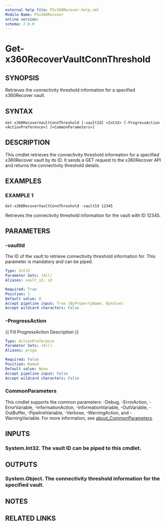 ```yaml
---
external help file: PSx360Recover-help.xml
Module Name: PSx360Recover
online version:
schema: 2.0.0
---
```


# Get-x360RecoverVaultConnThreshold

## SYNOPSIS
Retrieves the connectivity threshold information for a specified x360Recover vault.

## SYNTAX

```
Get-x360RecoverVaultConnThreshold [-vaultId] <Int32> [-ProgressAction <ActionPreference>] [<CommonParameters>]
```

## DESCRIPTION
This cmdlet retrieves the connectivity threshold information for a specified x360Recover vault by its ID.
It sends a GET request to the x360Recover API and returns the connectivity threshold details.

## EXAMPLES

### EXAMPLE 1
```
Get-x360RecoverVaultConnThreshold -vaultId 12345
```

Retrieves the connectivity threshold information for the vault with ID 12345.

## PARAMETERS

### -vaultId
The ID of the vault to retrieve connectivity threshold information for.
This parameter is mandatory and can be piped.

```yaml
Type: Int32
Parameter Sets: (All)
Aliases: vault_id, id

Required: True
Position: 1
Default value: 0
Accept pipeline input: True (ByPropertyName, ByValue)
Accept wildcard characters: False
```

### -ProgressAction
{{ Fill ProgressAction Description }}

```yaml
Type: ActionPreference
Parameter Sets: (All)
Aliases: proga

Required: False
Position: Named
Default value: None
Accept pipeline input: False
Accept wildcard characters: False
```

### CommonParameters
This cmdlet supports the common parameters: -Debug, -ErrorAction, -ErrorVariable, -InformationAction, -InformationVariable, -OutVariable, -OutBuffer, -PipelineVariable, -Verbose, -WarningAction, and -WarningVariable. For more information, see [about_CommonParameters](http://go.microsoft.com/fwlink/?LinkID=113216).

## INPUTS

### System.Int32. The vault ID can be piped to this cmdlet.
## OUTPUTS

### System.Object. The connectivity threshold information for the specified vault.
## NOTES

## RELATED LINKS
